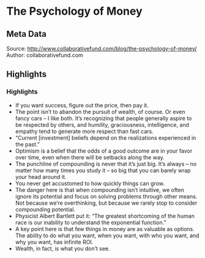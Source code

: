 # The Psychology of Money

## Meta Data

Source:  http://www.collaborativefund.com/blog/the-psychology-of-money/ 
Author: collaborativefund.com

## Highlights

### Highlights

- If you want success, figure out the price, then pay it.
- The point isn’t to abandon the pursuit of wealth, of course. Or even fancy cars – I like both. It’s recognizing that people generally aspire to be respected by others, and humility, graciousness, intelligence, and empathy tend to generate more respect than fast cars.
- “Current [investment] beliefs depend on the realizations experienced in the past.”
- Optimism is a belief that the odds of a good outcome are in your favor over time, even when there will be setbacks along the way.
- The punchline of compounding is never that it’s just big. It’s always – no matter how many times you study it – so big that you can barely wrap your head around it.
- You never get accustomed to how quickly things can grow.
- The danger here is that when compounding isn’t intuitive, we often ignore its potential and focus on solving problems through other means. Not because we’re overthinking, but because we rarely stop to consider compounding potential.
- Physicist Albert Bartlett put it: “The greatest shortcoming of the human race is our inability to understand the exponential function.”
- A key point here is that few things in money are as valuable as options. The ability to do what you want, when you want, with who you want, and why you want, has infinite ROI.
- Wealth, in fact, is what you don’t see.
